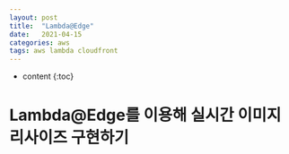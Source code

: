 ```yaml
---
layout: post
title:  "Lambda@Edge"
date:   2021-04-15
categories: aws
tags: aws lambda cloudfront
---
```


* content
  {:toc}
  
# Lambda@Edge를 이용해 실시간 이미지 리사이즈 구현하기
